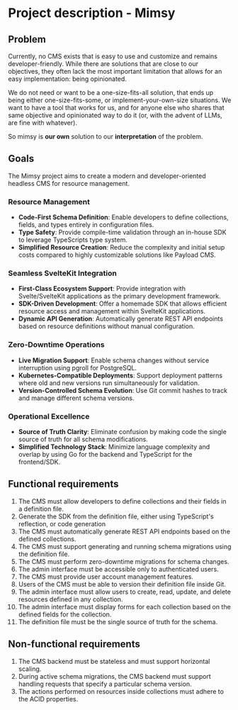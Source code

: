 # Project description - Mimsy

## Problem

Currently, no CMS exists that is easy to use and customize and remains developer-friendly. While there are solutions that are close to our objectives, they often lack the most important limitation that allows for an easy
implementation: being opinionated.

We do not need or want to be a one-size-fits-all solution, that ends up being either one-size-fits-some, or implement-your-own-size situations. We want to have a tool that works for us, and for anyone else who
shares that same objective and opinionated way to do it (or, with the advent of LLMs, are fine with whatever).

So mimsy is **our own** solution to our **interpretation** of the problem.

## Goals

The Mimsy project aims to create a modern and developer-oriented headless CMS for resource management.

### Resource Management

- **Code-First Schema Definition**: Enable developers to define collections, fields, and types entirely in configuration files.
- **Type Safety**: Provide compile-time validation through an in-house SDK to leverage TypeScripts type system.
- **Simplified Resource Creation**: Reduce the complexity and initial setup costs compared to highly customizable solutions like Payload CMS.

### Seamless SvelteKit Integration

- **First-Class Ecosystem Support**: Provide integration with Svelte/SvelteKit applications as the primary development framework.
- **SDK-Driven Development**: Offer a homemade SDK that allows efficient resource access and management within SvelteKit applications.
- **Dynamic API Generation**: Automatically generate REST API endpoints based on resource definitions without manual configuration.

### Zero-Downtime Operations

- **Live Migration Support**: Enable schema changes without service interruption using pgroll for PostgreSQL.
- **Kubernetes-Compatible Deployments**: Support deployment patterns where old and new versions run simultaneously for validation.
- **Version-Controlled Schema Evolution**: Use Git commit hashes to track and manage different schema versions.

### Operational Excellence

- **Source of Truth Clarity**: Eliminate confusion by making code the single source of truth for all schema modifications.
- **Simplified Technology Stack**: Minimize language complexity and overlap by using Go for the backend and TypeScript for the frontend/SDK.

## Functional requirements

1. The CMS must allow developers to define collections and their fields in a definition file.
2. Generate the SDK from the definition file, either using TypeScript's reflection, or code generation
3. The CMS must automatically generate REST API endpoints based on the defined collections.
4. The CMS must support generating and running schema migrations using the definition file.
5. The CMS must perform zero-downtime migrations for schema changes.
6. The admin interface must be accessible only to authenticated users.
7. The CMS must provide user account management features.
8. Users of the CMS must be able to version their definition file inside Git.
9. The admin interface must allow users to create, read, update, and delete resources defined in any collection.
10. The admin interface must display forms for each collection based on the defined fields for the collection.
11. The definition file must be the single source of truth for the schema.

## Non-functional requirements

1. The CMS backend must be stateless and must support horizontal scaling.
2. During active schema migrations, the CMS backend must support handling requests that specify a particular schema version.
3. The actions performed on resources inside collections must adhere to the ACID properties.
